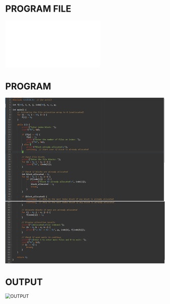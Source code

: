 # PROGRAM FILE
![PROGRAM FILE](INDEXED.c)
# PROGRAM
![PROGRAM](PROGRAM.png)
# OUTPUT
![OUTPUT](OUTPUT)
